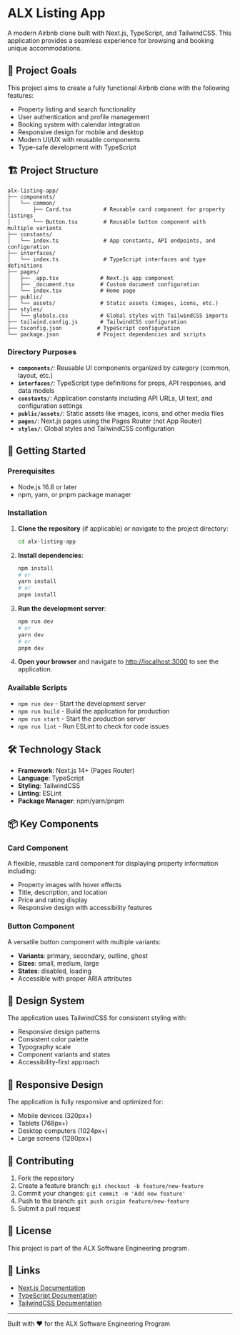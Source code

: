 # ALX Listing App

A modern Airbnb clone built with Next.js, TypeScript, and TailwindCSS. This application provides a seamless experience for browsing and booking unique accommodations.

## 🎯 Project Goals

This project aims to create a fully functional Airbnb clone with the following features:

- Property listing and search functionality
- User authentication and profile management
- Booking system with calendar integration
- Responsive design for mobile and desktop
- Modern UI/UX with reusable components
- Type-safe development with TypeScript

## 🏗️ Project Structure

```
alx-listing-app/
├── components/
│   └── common/
│       ├── Card.tsx          # Reusable card component for property listings
│       └── Button.tsx        # Reusable button component with multiple variants
├── constants/
│   └── index.ts              # App constants, API endpoints, and configuration
├── interfaces/
│   └── index.ts              # TypeScript interfaces and type definitions
├── pages/
│   ├── _app.tsx             # Next.js app component
│   ├── _document.tsx        # Custom document configuration
│   └── index.tsx            # Home page
├── public/
│   └── assets/              # Static assets (images, icons, etc.)
├── styles/
│   └── globals.css          # Global styles with TailwindCSS imports
├── tailwind.config.js       # TailwindCSS configuration
├── tsconfig.json           # TypeScript configuration
└── package.json            # Project dependencies and scripts
```

### Directory Purposes

- **`components/`**: Reusable UI components organized by category (common, layout, etc.)
- **`interfaces/`**: TypeScript type definitions for props, API responses, and data models
- **`constants/`**: Application constants including API URLs, UI text, and configuration settings
- **`public/assets/`**: Static assets like images, icons, and other media files
- **`pages/`**: Next.js pages using the Pages Router (not App Router)
- **`styles/`**: Global styles and TailwindCSS configuration

## 🚀 Getting Started

### Prerequisites

- Node.js 16.8 or later
- npm, yarn, or pnpm package manager

### Installation

1. **Clone the repository** (if applicable) or navigate to the project directory:

   ```bash
   cd alx-listing-app
   ```

2. **Install dependencies**:

   ```bash
   npm install
   # or
   yarn install
   # or
   pnpm install
   ```

3. **Run the development server**:

   ```bash
   npm run dev
   # or
   yarn dev
   # or
   pnpm dev
   ```

4. **Open your browser** and navigate to [http://localhost:3000](http://localhost:3000) to see the application.

### Available Scripts

- `npm run dev` - Start the development server
- `npm run build` - Build the application for production
- `npm run start` - Start the production server
- `npm run lint` - Run ESLint to check for code issues

## 🛠️ Technology Stack

- **Framework**: Next.js 14+ (Pages Router)
- **Language**: TypeScript
- **Styling**: TailwindCSS
- **Linting**: ESLint
- **Package Manager**: npm/yarn/pnpm

## 📦 Key Components

### Card Component

A flexible, reusable card component for displaying property information including:

- Property images with hover effects
- Title, description, and location
- Price and rating display
- Responsive design with accessibility features

### Button Component

A versatile button component with multiple variants:

- **Variants**: primary, secondary, outline, ghost
- **Sizes**: small, medium, large
- **States**: disabled, loading
- Accessible with proper ARIA attributes

## 🎨 Design System

The application uses TailwindCSS for consistent styling with:

- Responsive design patterns
- Consistent color palette
- Typography scale
- Component variants and states
- Accessibility-first approach

## 📱 Responsive Design

The application is fully responsive and optimized for:

- Mobile devices (320px+)
- Tablets (768px+)
- Desktop computers (1024px+)
- Large screens (1280px+)

## 🤝 Contributing

1. Fork the repository
2. Create a feature branch: `git checkout -b feature/new-feature`
3. Commit your changes: `git commit -m 'Add new feature'`
4. Push to the branch: `git push origin feature/new-feature`
5. Submit a pull request

## 📄 License

This project is part of the ALX Software Engineering program.

## 🔗 Links

- [Next.js Documentation](https://nextjs.org/docs)
- [TypeScript Documentation](https://www.typescriptlang.org/docs/)
- [TailwindCSS Documentation](https://tailwindcss.com/docs)

---

Built with ❤️ for the ALX Software Engineering Program
